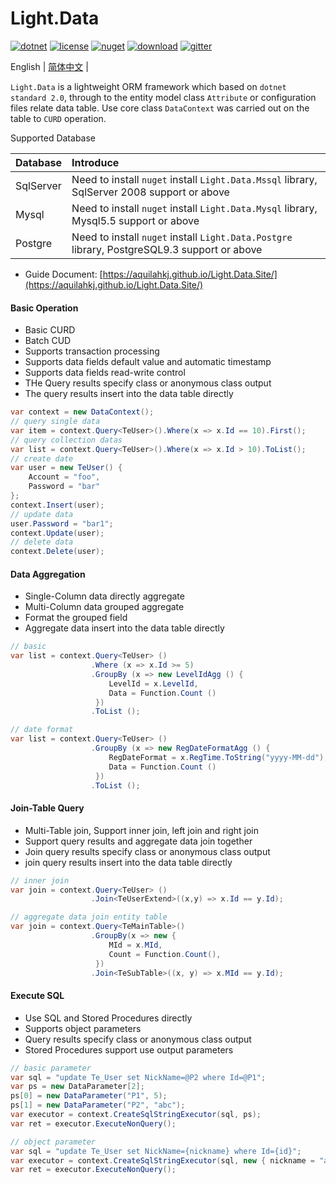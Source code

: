 # Light.Data

[![dotnet](https://img.shields.io/badge/dotnet%20standard-2.0-green.svg)](https://docs.microsoft.com/en-us/dotnet/standard/net-standard)
[![license](https://img.shields.io/github/license/mashape/apistatus.svg)](https://github.com/aquilahkj/Light.Data2/blob/master/LICENSE)
[![nuget](https://img.shields.io/nuget/v/Light.Data.svg)](https://www.nuget.org/packages/Light.Data/)
[![download](https://img.shields.io/nuget/dt/Light.Data.svg)](https://www.nuget.org/packages/Light.Data/)
[![gitter](https://badges.gitter.im/Join%20Chat.svg)](https://gitter.im/light-data/community)

English | [简体中文](./README.zh-CN.md) |

`Light.Data` is a lightweight ORM framework which based on `dotnet standard 2.0`, through to the entity model class `Attribute` or configuration files relate data table. Use core class `DataContext` was carried out on the table to `CURD` operation.

Supported Database

| Database | Introduce |
|:------|:------|
| SqlServer | Need to install `nuget` install `Light.Data.Mssql` library, SqlServer 2008 support or above |
| Mysql | Need to install `nuget` install `Light.Data.Mysql` library, Mysql5.5 support or above |
| Postgre | Need to install `nuget` install `Light.Data.Postgre` library, PostgreSQL9.3 support or above |

* Guide Document: [https://aquilahkj.github.io/Light.Data.Site/](https://aquilahkj.github.io/Light.Data.Site/)

#### Basic Operation

* Basic CURD
* Batch CUD
* Supports transaction processing
* Supports data fields default value and automatic timestamp
* Supports data fields read-write control
* THe Query results specify class or anonymous class output
* The query results insert into the data table  directly

```csharp
var context = new DataContext();
// query single data
var item = context.Query<TeUser>().Where(x => x.Id == 10).First();
// query collection datas
var list = context.Query<TeUser>().Where(x => x.Id > 10).ToList();
// create date
var user = new TeUser() {
    Account = "foo",
    Password = "bar"
};
context.Insert(user);
// update data
user.Password = "bar1";
context.Update(user);
// delete data
context.Delete(user);
```

#### Data Aggregation

* Single-Column data directly aggregate
* Multi-Column data grouped aggregate
* Format the grouped field
* Aggregate data insert into the data table  directly

```csharp
// basic
var list = context.Query<TeUser> ()
                  .Where (x => x.Id >= 5)
                  .GroupBy (x => new LevelIdAgg () {
                      LevelId = x.LevelId,
                      Data = Function.Count ()
                   })
                  .ToList ();

// date format
var list = context.Query<TeUser> ()
                  .GroupBy (x => new RegDateFormatAgg () {
                      RegDateFormat = x.RegTime.ToString("yyyy-MM-dd"),
                      Data = Function.Count ()
                   })
                  .ToList ();	
```

#### Join-Table Query

* Multi-Table join, Support inner join, left join and right join
* Support query results and aggregate data join together
* Join query results specify class or anonymous class output
* join query results insert into the data table directly

```csharp
// inner join
var join = context.Query<TeUser> ()
                  .Join<TeUserExtend>((x,y) => x.Id == y.Id);

// aggregate data join entity table          
var join = context.Query<TeMainTable>()
                  .GroupBy(x => new {
                      MId = x.MId,
                      Count = Function.Count(),
                   })
                  .Join<TeSubTable>((x, y) => x.MId == y.Id);
```

#### Execute SQL

* Use SQL and Stored Procedures directly
* Supports object parameters
* Query results specify class or anonymous class output
* Stored Procedures support use output parameters

```csharp
// basic parameter
var sql = "update Te_User set NickName=@P2 where Id=@P1";
var ps = new DataParameter[2];
ps[0] = new DataParameter("P1", 5);
ps[1] = new DataParameter("P2", "abc");
var executor = context.CreateSqlStringExecutor(sql, ps);
var ret = executor.ExecuteNonQuery();

// object parameter
var sql = "update Te_User set NickName={nickname} where Id={id}";
var executor = context.CreateSqlStringExecutor(sql, new { nickname = "abc", id = 5 });
var ret = executor.ExecuteNonQuery();
```